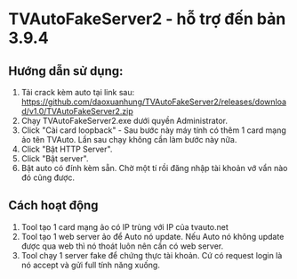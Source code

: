 # TVAutoFakeServer2 - hỗ trợ đến bản 3.9.4
 
## Hướng dẫn sử dụng:
1. Tải crack kèm auto tại link sau: https://github.com/daoxuanhung/TVAutoFakeServer2/releases/download/v1.0/TVAutoFakeServer2.zip
2. Chạy TVAutoFakeServer2.exe dưới quyền Administrator.
3. Click "Cài card loopback" - Sau bước này máy tính có thêm 1 card mạng ảo tên TVAuto. Lần sau chạy không cần làm bước này nữa.
4. Click "Bật HTTP Server".
5. Click "Bật server".
6. Bật auto có đính kèm sẵn. Chờ một tí rồi đăng nhập tài khoản vớ vẩn nào đó cũng được.

## Cách hoạt động
1. Tool tạo 1 card mạng ảo có IP trùng với IP của tvauto.net
2. Tool tạo 1 web server ảo để Auto nó update. Nếu Auto nó không update được qua web thì nó thoát luôn nên cần có web server.
3. Tool chạy 1 server fake để chứng thực tài khoản. Cứ có request login là nó accept và gửi full tính năng xuống.
